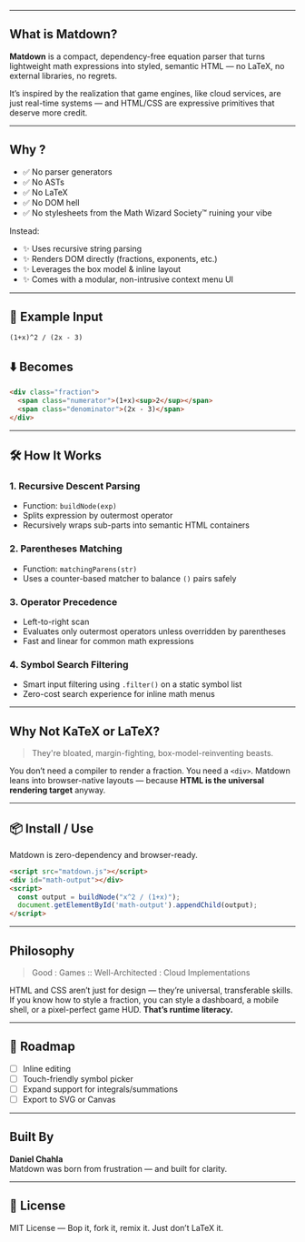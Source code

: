 
---

##  What is Matdown?

**Matdown** is a compact, dependency-free equation parser that turns lightweight math expressions into styled, semantic HTML — no LaTeX, no external libraries, no regrets.

It’s inspired by the realization that game engines, like cloud services, are just real-time systems — and HTML/CSS are expressive primitives that deserve more credit.

---

##  Why ?

- ✅ No parser generators
- ✅ No ASTs
- ✅ No LaTeX
- ✅ No DOM hell
- ✅ No stylesheets from the Math Wizard Society™ ruining your vibe

Instead:
- ✨ Uses recursive string parsing
- ✨ Renders DOM directly (fractions, exponents, etc.)
- ✨ Leverages the box model & inline layout
- ✨ Comes with a modular, non-intrusive context menu UI

---

## 🧪 Example Input

```
(1+x)^2 / (2x - 3)
```

## ⬇️ Becomes

```html
<div class="fraction">
  <span class="numerator">(1+x)<sup>2</sup></span>
  <span class="denominator">(2x - 3)</span>
</div>
```

---

## 🛠 How It Works

### 1. **Recursive Descent Parsing**
- Function: `buildNode(exp)`
- Splits expression by outermost operator
- Recursively wraps sub-parts into semantic HTML containers

### 2. **Parentheses Matching**
- Function: `matchingParens(str)`
- Uses a counter-based matcher to balance `()` pairs safely

### 3. **Operator Precedence**
- Left-to-right scan
- Evaluates only outermost operators unless overridden by parentheses
- Fast and linear for common math expressions

### 4. **Symbol Search Filtering**
- Smart input filtering using `.filter()` on a static symbol list
- Zero-cost search experience for inline math menus

---

##  Why Not KaTeX or LaTeX?

> They're bloated, margin-fighting, box-model-reinventing beasts.

You don’t need a compiler to render a fraction. You need a `<div>`. Matdown leans into browser-native layouts — because **HTML is the universal rendering target** anyway.

---

## 📦 Install / Use

Matdown is zero-dependency and browser-ready.

```html
<script src="matdown.js"></script>
<div id="math-output"></div>
<script>
  const output = buildNode("x^2 / (1+x)");
  document.getElementById('math-output').appendChild(output);
</script>
```

---

##  Philosophy

> Good : Games :: Well-Architected : Cloud Implementations

HTML and CSS aren’t just for design — they’re universal, transferable skills. If you know how to style a fraction, you can style a dashboard, a mobile shell, or a pixel-perfect game HUD. **That’s runtime literacy.**

---

## 🧩 Roadmap

- [ ] Inline editing
- [ ] Touch-friendly symbol picker
- [ ] Expand support for integrals/summations
- [ ] Export to SVG or Canvas

---

##  Built By

**Daniel Chahla**  
Matdown was born from frustration — and built for clarity.

---

## 📜 License

MIT License — Bop it, fork it, remix it. Just don’t LaTeX it.
